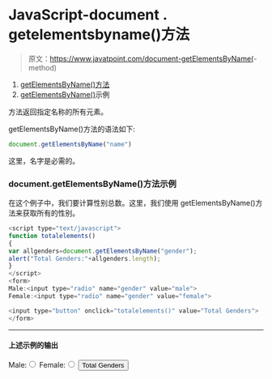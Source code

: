 # JavaScript-document . getelementsbyname()方法

> 原文：<https://www.javatpoint.com/document-getElementsByName(>-method)

1.  [getElementsByName()方法](#)
2.  [getElementsByName()](#)示例

方法返回指定名称的所有元素。

getElementsByName()方法的语法如下:

```js
document.getElementsByName("name")

```

这里，名字是必需的。

### document.getElementsByName()方法示例

在这个例子中，我们要计算性别总数。这里，我们使用 getElementsByName()方法来获取所有的性别。

```js
<script type="text/javascript">
function totalelements()
{
var allgenders=document.getElementsByName("gender");
alert("Total Genders:"+allgenders.length);
}
</script>
<form>
Male:<input type="radio" name="gender" value="male">
Female:<input type="radio" name="gender" value="female">

<input type="button" onclick="totalelements()" value="Total Genders">
</form>

```

* * *

#### 上述示例的输出

<form>Male:<input type="radio" name="gender" value="male"> Female:<input type="radio" name="gender" value="female"> <input type="button" onclick="totalelements()" value="Total Genders"></form>
